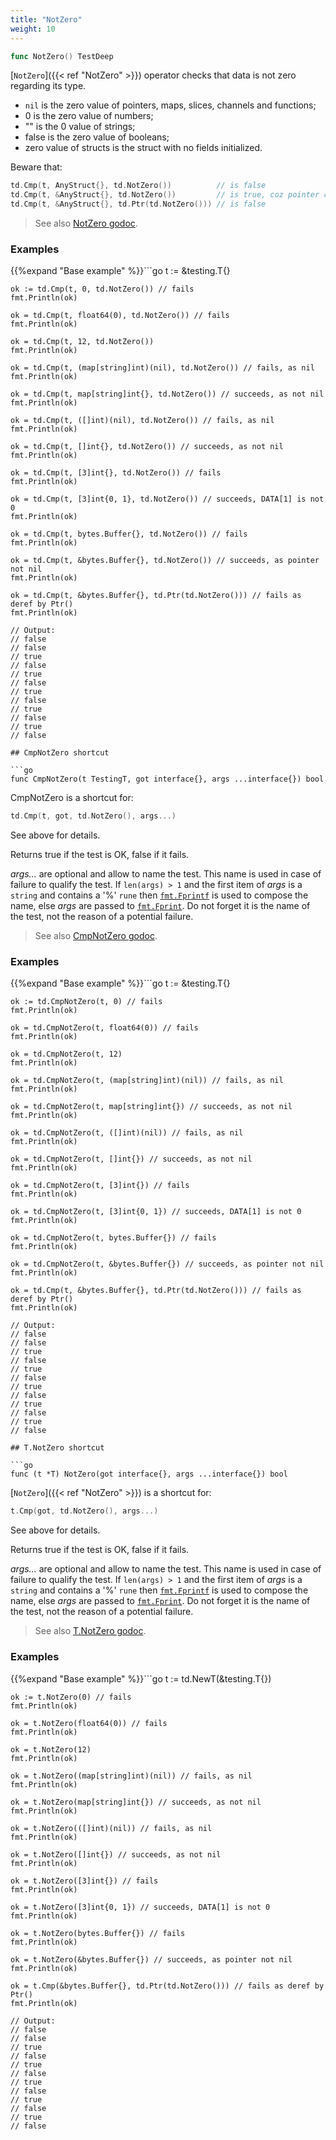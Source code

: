 ```yaml
---
title: "NotZero"
weight: 10
---
```


```go
func NotZero() TestDeep
```

[`NotZero`]({{< ref "NotZero" >}}) operator checks that data is not zero regarding its type.

- `nil` is the zero value of pointers, maps, slices, channels and functions;
- 0 is the zero value of numbers;
- "" is the 0 value of strings;
- false is the zero value of booleans;
- zero value of structs is the struct with no fields initialized.


Beware that:

```go
td.Cmp(t, AnyStruct{}, td.NotZero())          // is false
td.Cmp(t, &AnyStruct{}, td.NotZero())         // is true, coz pointer ≠ nil
td.Cmp(t, &AnyStruct{}, td.Ptr(td.NotZero())) // is false
```


> See also [<i class='fas fa-book'></i> NotZero godoc](https://godoc.org/github.com/maxatome/go-testdeep/td#NotZero).

### Examples

{{%expand "Base example" %}}```go
	t := &testing.T{}

	ok := td.Cmp(t, 0, td.NotZero()) // fails
	fmt.Println(ok)

	ok = td.Cmp(t, float64(0), td.NotZero()) // fails
	fmt.Println(ok)

	ok = td.Cmp(t, 12, td.NotZero())
	fmt.Println(ok)

	ok = td.Cmp(t, (map[string]int)(nil), td.NotZero()) // fails, as nil
	fmt.Println(ok)

	ok = td.Cmp(t, map[string]int{}, td.NotZero()) // succeeds, as not nil
	fmt.Println(ok)

	ok = td.Cmp(t, ([]int)(nil), td.NotZero()) // fails, as nil
	fmt.Println(ok)

	ok = td.Cmp(t, []int{}, td.NotZero()) // succeeds, as not nil
	fmt.Println(ok)

	ok = td.Cmp(t, [3]int{}, td.NotZero()) // fails
	fmt.Println(ok)

	ok = td.Cmp(t, [3]int{0, 1}, td.NotZero()) // succeeds, DATA[1] is not 0
	fmt.Println(ok)

	ok = td.Cmp(t, bytes.Buffer{}, td.NotZero()) // fails
	fmt.Println(ok)

	ok = td.Cmp(t, &bytes.Buffer{}, td.NotZero()) // succeeds, as pointer not nil
	fmt.Println(ok)

	ok = td.Cmp(t, &bytes.Buffer{}, td.Ptr(td.NotZero())) // fails as deref by Ptr()
	fmt.Println(ok)

	// Output:
	// false
	// false
	// true
	// false
	// true
	// false
	// true
	// false
	// true
	// false
	// true
	// false

```{{% /expand%}}
## CmpNotZero shortcut

```go
func CmpNotZero(t TestingT, got interface{}, args ...interface{}) bool
```

CmpNotZero is a shortcut for:

```go
td.Cmp(t, got, td.NotZero(), args...)
```

See above for details.

Returns true if the test is OK, false if it fails.

*args...* are optional and allow to name the test. This name is
used in case of failure to qualify the test. If `len(args) > 1` and
the first item of *args* is a `string` and contains a '%' `rune` then
[`fmt.Fprintf`](https://golang.org/pkg/fmt/#Fprintf) is used to compose the name, else *args* are passed to
[`fmt.Fprint`](https://golang.org/pkg/fmt/#Fprint). Do not forget it is the name of the test, not the
reason of a potential failure.


> See also [<i class='fas fa-book'></i> CmpNotZero godoc](https://godoc.org/github.com/maxatome/go-testdeep/td#CmpNotZero).

### Examples

{{%expand "Base example" %}}```go
	t := &testing.T{}

	ok := td.CmpNotZero(t, 0) // fails
	fmt.Println(ok)

	ok = td.CmpNotZero(t, float64(0)) // fails
	fmt.Println(ok)

	ok = td.CmpNotZero(t, 12)
	fmt.Println(ok)

	ok = td.CmpNotZero(t, (map[string]int)(nil)) // fails, as nil
	fmt.Println(ok)

	ok = td.CmpNotZero(t, map[string]int{}) // succeeds, as not nil
	fmt.Println(ok)

	ok = td.CmpNotZero(t, ([]int)(nil)) // fails, as nil
	fmt.Println(ok)

	ok = td.CmpNotZero(t, []int{}) // succeeds, as not nil
	fmt.Println(ok)

	ok = td.CmpNotZero(t, [3]int{}) // fails
	fmt.Println(ok)

	ok = td.CmpNotZero(t, [3]int{0, 1}) // succeeds, DATA[1] is not 0
	fmt.Println(ok)

	ok = td.CmpNotZero(t, bytes.Buffer{}) // fails
	fmt.Println(ok)

	ok = td.CmpNotZero(t, &bytes.Buffer{}) // succeeds, as pointer not nil
	fmt.Println(ok)

	ok = td.Cmp(t, &bytes.Buffer{}, td.Ptr(td.NotZero())) // fails as deref by Ptr()
	fmt.Println(ok)

	// Output:
	// false
	// false
	// true
	// false
	// true
	// false
	// true
	// false
	// true
	// false
	// true
	// false

```{{% /expand%}}
## T.NotZero shortcut

```go
func (t *T) NotZero(got interface{}, args ...interface{}) bool
```

[`NotZero`]({{< ref "NotZero" >}}) is a shortcut for:

```go
t.Cmp(got, td.NotZero(), args...)
```

See above for details.

Returns true if the test is OK, false if it fails.

*args...* are optional and allow to name the test. This name is
used in case of failure to qualify the test. If `len(args) > 1` and
the first item of *args* is a `string` and contains a '%' `rune` then
[`fmt.Fprintf`](https://golang.org/pkg/fmt/#Fprintf) is used to compose the name, else *args* are passed to
[`fmt.Fprint`](https://golang.org/pkg/fmt/#Fprint). Do not forget it is the name of the test, not the
reason of a potential failure.


> See also [<i class='fas fa-book'></i> T.NotZero godoc](https://godoc.org/github.com/maxatome/go-testdeep/td#T.NotZero).

### Examples

{{%expand "Base example" %}}```go
	t := td.NewT(&testing.T{})

	ok := t.NotZero(0) // fails
	fmt.Println(ok)

	ok = t.NotZero(float64(0)) // fails
	fmt.Println(ok)

	ok = t.NotZero(12)
	fmt.Println(ok)

	ok = t.NotZero((map[string]int)(nil)) // fails, as nil
	fmt.Println(ok)

	ok = t.NotZero(map[string]int{}) // succeeds, as not nil
	fmt.Println(ok)

	ok = t.NotZero(([]int)(nil)) // fails, as nil
	fmt.Println(ok)

	ok = t.NotZero([]int{}) // succeeds, as not nil
	fmt.Println(ok)

	ok = t.NotZero([3]int{}) // fails
	fmt.Println(ok)

	ok = t.NotZero([3]int{0, 1}) // succeeds, DATA[1] is not 0
	fmt.Println(ok)

	ok = t.NotZero(bytes.Buffer{}) // fails
	fmt.Println(ok)

	ok = t.NotZero(&bytes.Buffer{}) // succeeds, as pointer not nil
	fmt.Println(ok)

	ok = t.Cmp(&bytes.Buffer{}, td.Ptr(td.NotZero())) // fails as deref by Ptr()
	fmt.Println(ok)

	// Output:
	// false
	// false
	// true
	// false
	// true
	// false
	// true
	// false
	// true
	// false
	// true
	// false

```{{% /expand%}}

